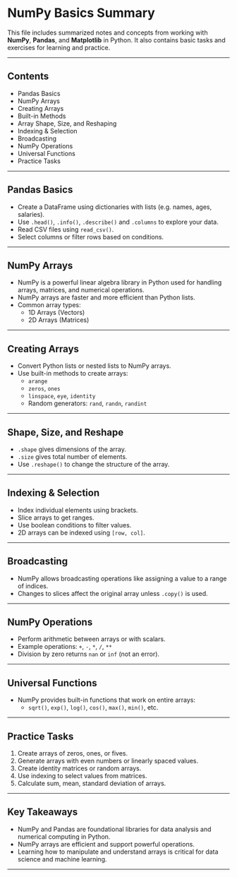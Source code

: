 # NumPy Basics Summary

This file includes summarized notes and concepts from working with **NumPy**, **Pandas**, and **Matplotlib** in Python. It also contains basic tasks and exercises for learning and practice.

---

## Contents

- Pandas Basics  
- NumPy Arrays  
- Creating Arrays  
- Built-in Methods  
- Array Shape, Size, and Reshaping  
- Indexing & Selection  
- Broadcasting  
- NumPy Operations  
- Universal Functions  
- Practice Tasks  

---

## Pandas Basics

- Create a DataFrame using dictionaries with lists (e.g. names, ages, salaries).  
- Use `.head()`, `.info()`, `.describe()` and `.columns` to explore your data.  
- Read CSV files using `read_csv()`.  
- Select columns or filter rows based on conditions.  

---

## NumPy Arrays

- NumPy is a powerful linear algebra library in Python used for handling arrays, matrices, and numerical operations.  
- NumPy arrays are faster and more efficient than Python lists.  
- Common array types:  
  - 1D Arrays (Vectors)  
  - 2D Arrays (Matrices)  

---

## Creating Arrays

- Convert Python lists or nested lists to NumPy arrays.  
- Use built-in methods to create arrays:  
  - `arange`  
  - `zeros`, `ones`  
  - `linspace`, `eye`, `identity`  
  - Random generators: `rand`, `randn`, `randint`  

---

## Shape, Size, and Reshape

- `.shape` gives dimensions of the array.  
- `.size` gives total number of elements.  
- Use `.reshape()` to change the structure of the array.

---

## Indexing & Selection

- Index individual elements using brackets.  
- Slice arrays to get ranges.  
- Use boolean conditions to filter values.  
- 2D arrays can be indexed using `[row, col]`.  

---

## Broadcasting

- NumPy allows broadcasting operations like assigning a value to a range of indices.  
- Changes to slices affect the original array unless `.copy()` is used.  

---

## NumPy Operations

- Perform arithmetic between arrays or with scalars.  
- Example operations: `+`, `-`, `*`, `/`, `**`  
- Division by zero returns `nan` or `inf` (not an error).  

---

## Universal Functions

- NumPy provides built-in functions that work on entire arrays:
  - `sqrt()`, `exp()`, `log()`, `cos()`, `max()`, `min()`, etc.

---

## Practice Tasks

1. Create arrays of zeros, ones, or fives.  
2. Generate arrays with even numbers or linearly spaced values.  
3. Create identity matrices or random arrays.  
4. Use indexing to select values from matrices.  
5. Calculate sum, mean, standard deviation of arrays.  

---

## Key Takeaways

- NumPy and Pandas are foundational libraries for data analysis and numerical computing in Python.  
- NumPy arrays are efficient and support powerful operations.  
- Learning how to manipulate and understand arrays is critical for data science and machine learning.

---
